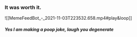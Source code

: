 ### It was worth it.

![[MemeFeedBot_-_2021-11-03T223532.658.mp4#play&loop]]
##### Yes I am making a poop joke, laugh you degenerate